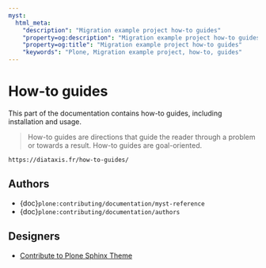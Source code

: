 ```yaml
---
myst:
  html_meta:
    "description": "Migration example project how-to guides"
    "property=og:description": "Migration example project how-to guides"
    "property=og:title": "Migration example project how-to guides"
    "keywords": "Plone, Migration example project, how-to, guides"
---
```


# How-to guides

This part of the documentation contains how-to guides, including installation and usage.

> How-to guides are directions that guide the reader through a problem or towards a result.
> How-to guides are goal-oriented.

```{seealso}
https://diataxis.fr/how-to-guides/
```


## Authors

-   {doc}`plone:contributing/documentation/myst-reference`
-   {doc}`plone:contributing/documentation/authors`


## Designers

-   [Contribute to Plone Sphinx Theme](https://plone-sphinx-theme.readthedocs.io/guides/contribute.html)
